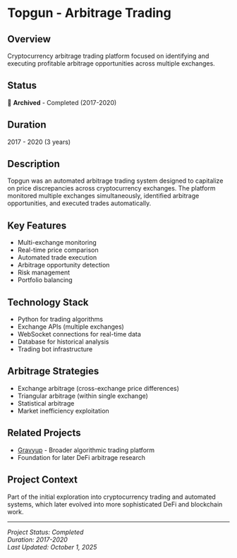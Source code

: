 # Topgun - Arbitrage Trading

## Overview

Cryptocurrency arbitrage trading platform focused on identifying and executing profitable arbitrage opportunities across multiple exchanges.

## Status
🔴 **Archived** - Completed (2017-2020)

## Duration
2017 - 2020 (3 years)

## Description

Topgun was an automated arbitrage trading system designed to capitalize on price discrepancies across cryptocurrency exchanges. The platform monitored multiple exchanges simultaneously, identified arbitrage opportunities, and executed trades automatically.

## Key Features

- Multi-exchange monitoring
- Real-time price comparison
- Automated trade execution
- Arbitrage opportunity detection
- Risk management
- Portfolio balancing

## Technology Stack

- Python for trading algorithms
- Exchange APIs (multiple exchanges)
- WebSocket connections for real-time data
- Database for historical analysis
- Trading bot infrastructure

## Arbitrage Strategies

- Exchange arbitrage (cross-exchange price differences)
- Triangular arbitrage (within single exchange)
- Statistical arbitrage
- Market inefficiency exploitation

## Related Projects

- [Gravyup](./gravyup.md) - Broader algorithmic trading platform
- Foundation for later DeFi arbitrage research

## Project Context

Part of the initial exploration into cryptocurrency trading and automated systems, which later evolved into more sophisticated DeFi and blockchain work.

---

*Project Status: Completed*  
*Duration: 2017-2020*  
*Last Updated: October 1, 2025*
